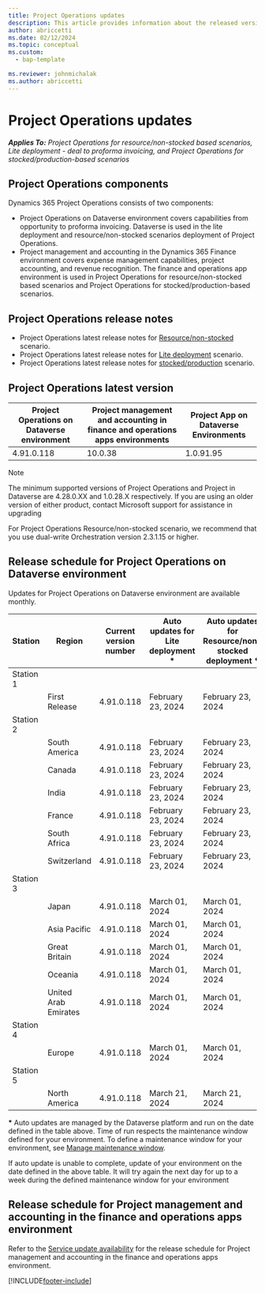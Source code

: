 ```yaml
---
title: Project Operations updates
description: This article provides information about the released versions of Dynamics 365 Project Operations.
author: abriccetti
ms.date: 02/12/2024
ms.topic: conceptual
ms.custom: 
  - bap-template

ms.reviewer: johnmichalak
ms.author: abriccetti
---
```


# Project Operations updates

_**Applies To:** Project Operations for resource/non-stocked based scenarios, Lite deployment - deal to proforma invoicing, and Project Operations for stocked/production-based scenarios_



## Project Operations components

Dynamics 365 Project Operations consists of two components:

- Project Operations on Dataverse environment covers capabilities from opportunity to proforma invoicing. Dataverse is used in the lite deployment and resource/non-stocked scenarios deployment of Project Operations.
- Project management and accounting in the Dynamics 365 Finance environment covers expense management capabilities, project accounting, and revenue recognition. The finance and operations app environment is used in Project Operations for resource/non-stocked based scenarios and Project Operations for stocked/production-based scenarios.

## Project Operations release notes
- Project Operations latest release notes for [Resource/non-stocked](whats-new-feb-2024-resource-based.md) scenario.
- Project Operations latest release notes for [Lite deployment](../pro/whats-new/whats-new-feb-2024-lite.md) scenario.
- Project Operations latest release notes for [stocked/production](../prod-pma/whats-new/whats-new-feb-2024-stocked.md) scenario.

## Project Operations latest version

| Project Operations on Dataverse environment | Project management and accounting in finance and operations apps environments | Project App on Dataverse Environments |
| --- | --- | --- |
| 4.91.0.118 | 10.0.38 | 1.0.91.95 |

> [!NOTE]
> The minimum supported versions of Project Operations and Project in Dataverse are 4.28.0.XX and 1.0.28.X respectively. If you are using an older version of either product, contact Microsoft support for assistance in upgrading

For Project Operations Resource/non-stocked scenario, we recommend that you use dual-write Orchestration version 2.3.1.15 or higher.

## Release schedule for Project Operations on Dataverse environment

Updates for Project Operations on Dataverse environment are available monthly. 

| Station | Region | Current version number | Auto updates for Lite deployment * | Auto updates for Resource/non-stocked deployment * | Next version number | Next version generally available |
|-----------|-----------------------|-----------------|--------------------|---------------------|---------------------|---------------------|
| Station 1 |   &nbsp;              |    &nbsp;       | &nbsp;             |      &nbsp;         |      &nbsp;         |      &nbsp;         |
|   &nbsp;  | First Release         |  4.91.0.118     | February 23, 2024   | February 23, 2024    | 4.92.0.91          | March 08, 2024   |
| Station 2 |   &nbsp;              |    &nbsp;       | &nbsp;             |      &nbsp;         |      &nbsp;         |      &nbsp;         |
|   &nbsp;  | South America         |  4.91.0.118     | February 23, 2024   | February 23, 2024   | 4.92.0.91          | March 15, 2024   |
|   &nbsp;  | Canada                |  4.91.0.118     | February 23, 2024   | February 23, 2024    | 4.92.0.91          | March 15, 2024   |
|   &nbsp;  | India                 |  4.91.0.118     | February 23, 2024   | February 23, 2024    | 4.92.0.91          | March 15, 2024   |
|   &nbsp;  | France                |  4.91.0.118     | February 23, 2024   | February 23, 2024    | 4.92.0.91          | March 15, 2024   |
|   &nbsp;  | South Africa          |  4.91.0.118     | February 23, 2024   | February 23, 2024    | 4.92.0.91          | March 15, 2024   |
|   &nbsp;  | Switzerland           |  4.91.0.118     | February 23, 2024   | February 23, 2024    | 4.92.0.91          | March 15, 2024   |
| Station 3 |      &nbsp;           |     &nbsp;      |     &nbsp;         |      &nbsp;         |      &nbsp;         |      &nbsp;         |
|   &nbsp;  | Japan                 |  4.91.0.118     | March 01, 2024   | March 01, 2024    | 4.92.0.91         | March 22, 2024   |
|   &nbsp;  | Asia Pacific          |  4.91.0.118     | March 01, 2024   | March 01, 2024    | 4.92.0.91          | March 22, 2024   |
|   &nbsp;  | Great Britain         |  4.91.0.118     | March 01, 2024   | March 01, 2024    | 4.92.0.91          | March 22, 2024   |
|   &nbsp;  | Oceania               |  4.91.0.118     | March 01, 2024   | March 01, 2024    | 4.92.0.91          | March 22, 2024    |
|   &nbsp;  | United Arab Emirates  |  4.91.0.118     | March 01, 2024   | March 01, 2024    | 4.92.0.91          | March 22, 2024   |
| Station 4 |     &nbsp;            |     &nbsp;      |     &nbsp;         |      &nbsp;         |      &nbsp;         |      &nbsp;         |
|   &nbsp;  | Europe                |  4.91.0.118     | March 01, 2024   | March 01, 2024    | 4.92.0.91          | March 29, 2024    |
| Station 5 |     &nbsp;            |     &nbsp;      |     &nbsp;         |      &nbsp;         |      &nbsp;         |      &nbsp;         |
|   &nbsp;  | North America         |  4.91.0.118     | March 21, 2024  | March 21, 2024   | 4.92.0.91          | April 05, 2024    |

__\*__ Auto updates are managed by the Dataverse platform and run on the date defined in the table above. Time of run respects the maintenance window defined for your environment. To define a maintenance window for your environment, see [Manage maintenance window](/power-platform/admin/manage-maintenance-window).

If auto update is unable to complete, update of your environment on the date defined in the above table. It will try again the next day for up to a week during the defined maintenance window for your environment

## Release schedule for Project management and accounting in the finance and operations apps environment

Refer to the [Service update availability](/dynamics365/fin-ops-core/fin-ops/get-started/public-preview-releases?toc=%2fdynamics365%2ffinance%2ftoc.json) for the release schedule for Project management and accounting in the finance and operations apps environment. 

[!INCLUDE[footer-include](../includes/footer-banner.md)]
